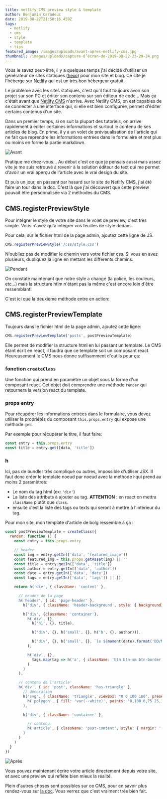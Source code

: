 ```yaml
---
title: netlify CMS preview style & template
author: Benjamin Caradeuc
date: 2019-08-22T21:50:16.459Z
tags:
  - netlify
  - cms
  - style
  - template
  - tips
featured_image: /images/uploads/avant-apres-netlify-cms.jpg
thumbnail: /images/uploads/capture-d’écran-de-2019-08-22-23-29-24.png
---
```

Vous le savez peut-être, il y a quelques temps j'ai décidé d'utiliser un générateur de sites statiques ([hexo](https://hexo.io)) pour mon site et blog. Ce site je l'héberge sur [Netlify](https://www.netlify.com/) qui est un très bon hébergeur gratuit.

Le problème avec les sites statiques, c'est qu'il faut toujours avoir son projet sur son PC et éditer son contenu sur son éditeur de code... Mais ça c'était avant que [Netlify CMS](https://www.netlifycms.org/) n'arrive. Avec Netlify CMS, on est capables de se connecter à une interface qui, si elle est bien configurée, permet d'éditer certains contenus d'un site.

Dans un premier temps, si on suit la plupart des tutoriels, on arrive rapidement à éditer certaines informations et surtout le contenu de ses articles de blog. En prime, il y a un volet de prévisualisation de l'article qui ne fait que reprendre les informations entrées dans le formulaire et met plus ou moins en forme la partie markdown.

![Avant](/images/uploads/capture-d’écran-de-2019-08-22-23-30-25.png "Netlify CMS preview avant")

Pratique me direz-vous... Au début c'est ce que je pensais aussi mais assez vite je me suis retrouvé à revenir à la solution éditeur de text qui me permet d'avoir un vrai aperçu de l'article avec le vrai design du site.

Et puis un jour, en passant par hasard sur le site de Netlify CMS, j'ai été faire un tour dans la doc. C'est là que j'ai découvert que cette preview pouvait être personnalisée via 2 méthodes du CMS.

## CMS.registerPreviewStyle

Pour intégrer le style de votre site dans le volet de preview, c'est très simple. Vous n'avez qu'à intégrer vos feuilles de style dedans.

Pour cela, sur le fichier html de la page admin, ajoutez cette ligne de JS.

```js
CMS.registerPreviewStyle('/css/style.css')
```

N'oubliez pas de modifier le chemin vers votre fichier css. Si vous en avez plusieurs, dupliquez la ligne en mettant les différents chemins.

![Pendant](/images/uploads/capture-d’écran-de-2019-08-22-23-28-46.png "preview with styles")

On constate maintenant que notre style a changé (la police, les couleurs, etc...) mais la structure htlm n'étant pas la même c'est encore loin d'être ressemblant!

C'est ici que la deuxième méthode entre en action:

## CMS.registerPreviewTemplate

Toujours dans le fichier html de la page admin, ajoutez cette ligne:

```js
CMS.registerPreviewTemplate('posts', postPreviewTemplate)
```
Elle permet de modifier la structure html en lui passant un template. Le CMS étant écrit en react, il faudra que ce template soit un composant react. Heureusement le CMS nous donne suffisamment d'outils pour ça:

### fonction `createClass` 

Une fonction qui prend en paramètre un objet sous la forme d'un composant react. Cet objet doit comprendre une méthode `render` qui retournera la version react du template.

### props entry

Pour récupérer les informations entrées dans le formulaire, vous devez utiliser la propriétés du composant `this.props.entry` qui expose une méthode `get`.

Par exemple pour récupérer le titre, il faut faire:

```js
const entry = this.props.entry
const title = entry.get([data, 'title'])

```
 
###  h

Ici, pas de  bundler très compliqué ou autres, impossible d'utiliser JSX. Il faut donc créer le template noeud par noeud avec la methode `h`qui prend au moins 2 paramètres:

- Le nom du tag html (ex: `'div'`)
- La liste des attributs à ajouter au tag. **ATTENTION** : en react on mettra `className` plutôt que `class`.
- ensuite c'est la liste des tags ou texts qui seront à mettre à l'intérieur du tag.

Pour mon site, mon template d'article de bolg ressemble à ça :

```js
const postPreviewTemplate = createClass({
  render: function () {
    const entry = this.props.entry

    // header
    const img = entry.getIn(['data', 'featured_image'])
    const featured_img = this.props.getAsset(img) || ''
    const title = entry.getIn(['data', 'title'])
    const author = entry.getIn(['data', 'author'])
    const date = entry.getIn(['data', 'date'])
    const tags = entry.getIn(['data', 'tags']) || []

    return h('div', { className: 'content' },

      // header de la page
      h('header', { id: 'page-header' },
        h('div', { className: 'header-background', style: { backgroundImage: `url(${featured_img.toString()})` } }),

        h('div', {className: 'container'},
          h('div', {},
            h('h1', {}, title),

            h('div', {}, h('small', {}, h('b', {}, author))),

            h('div', {}, h('small', {}, `le ${moment(date).format('DD/MM/YYYY')}`))
          ),

          h('div', {},
            tags.map(tag => h('a', { className: 'btn btn-sm btn-border border-primary color-primary' }, tag))
          )
        )
      ),

      // contenu de l'article'
      h('div', { id: 'post', className: 'has-triangle' },
        // décoration
        h('svg', { className: 'triangle', viewBox: "0 0 100 100", preserveAspectRatio: "none" },
          h('polygon', { fill: 'var(--white)', points: "0,100 0,75 25,100 50,25 75,50 100,0 100,100" })
        ),

        h('div', { className: 'container' },

          // contenu
          h('article', { className: 'post-content', style: { margin: '.25rem', padding: '.5rem' } }, this.props.widgetFor('body'))
        )
      )
    )
  }
})
```

![Après](/images/uploads/capture-d’écran-de-2019-08-22-23-29-24.png "preview avec style et forme")

Vous pouvez maintenant écrire votre article directement depuis votre site, et avec une preview qui reflète bien mieux la réalité.

Plein d'autres choses sont possibles sur ce CMS, pour en savoir plus rendez-vous sur [la doc](https://www.netlifycms.org/docs/customization). Vous verrez que c'est vraiment très bien fait.
